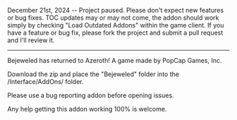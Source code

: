 December 21st, 2024 -- Project paused. Please don't expect new features or bug fixes. TOC updates may or may not come, the addon should work simply by checking "Load Outdated Addons" within the game client. 
If you have a feature or bug fix, please fork the project and submit a pull request and I'll review it.

----
Bejeweled has returned to Azeroth! A game made by PopCap Games, Inc.

Download the zip and place the "Bejeweled" folder into the /Interface/AddOns/ folder.

Please use a bug reporting addon before opening issues.

Any help getting this addon working 100% is welcome.
